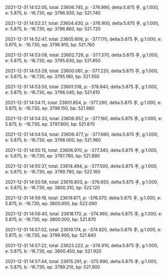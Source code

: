 2021-12-31 14:52:05, total: 23606.745, p: -376.990, delta:5.875 手, g:1.000, e: 5.875, b: -16.730, ep: 3796.930, bp: 521.740

2021-12-31 14:52:27, total: 23604.430, p: -376.900, delta:5.875 手, g:1.000, e: 5.875, b: -16.730, ep: 3796.860, bp: 521.720

2021-12-31 14:52:47, total: 23605.606, p: -377.170, delta:5.875 手, g:1.000, e: 5.875, b: -16.730, ep: 3796.910, bp: 521.760

2021-12-31 14:53:08, total: 23602.729, p: -377.370, delta:5.875 手, g:1.000, e: 5.875, b: -16.730, ep: 3795.830, bp: 521.650

2021-12-31 14:53:29, total: 23600.061, p: -377.220, delta:5.875 手, g:1.000, e: 5.875, b: -16.730, ep: 3795.180, bp: 521.550

2021-12-31 14:53:50, total: 23601.518, p: -376.840, delta:5.875 手, g:1.000, e: 5.875, b: -16.730, ep: 3796.040, bp: 521.610

2021-12-31 14:54:11, total: 23601.854, p: -377.290, delta:5.875 手, g:1.000, e: 5.875, b: -16.730, ep: 3796.150, bp: 521.680

2021-12-31 14:54:33, total: 23606.957, p: -377.160, delta:5.875 手, g:1.000, e: 5.875, b: -16.730, ep: 3797.800, bp: 521.870

2021-12-31 14:54:54, total: 23606.477, p: -377.680, delta:5.875 手, g:1.000, e: 5.875, b: -16.730, ep: 3798.000, bp: 521.960

2021-12-31 14:55:15, total: 23606.970, p: -377.340, delta:5.875 手, g:1.000, e: 5.875, b: -16.730, ep: 3797.780, bp: 521.890

2021-12-31 14:55:37, total: 23614.484, p: -377.500, delta:5.875 手, g:1.000, e: 5.875, b: -16.730, ep: 3799.780, bp: 522.160

2021-12-31 14:55:58, total: 23616.803, p: -376.650, delta:5.875 手, g:1.000, e: 5.875, b: -16.730, ep: 3800.310, bp: 522.120

2021-12-31 14:56:19, total: 23619.871, p: -376.070, delta:5.875 手, g:1.000, e: 5.875, b: -16.730, ep: 3800.650, bp: 522.090

2021-12-31 14:56:40, total: 23618.170, p: -374.960, delta:5.875 手, g:1.000, e: 5.875, b: -16.730, ep: 3800.000, bp: 521.870

2021-12-31 14:57:02, total: 23619.174, p: -374.820, delta:5.875 手, g:1.000, e: 5.875, b: -16.730, ep: 3799.900, bp: 521.840

2021-12-31 14:57:22, total: 23623.222, p: -374.910, delta:5.875 手, g:1.000, e: 5.875, b: -16.730, ep: 3800.450, bp: 521.920

2021-12-31 14:57:44, total: 23615.291, p: -375.990, delta:5.875 手, g:1.000, e: 5.875, b: -16.730, ep: 3799.210, bp: 521.900